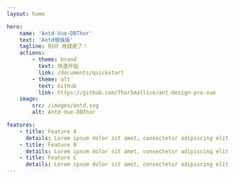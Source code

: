 ```yaml
---
layout: home

hero:
    name: 'Antd-Vue-DBThor'
    text: 'Antd增强版'
    tagline: 别问 用就是了！
    actions:
        - theme: brand
          text: 快速开始
          link: /documents/quickstart
        - theme: alt
          text: Github
          link: https://github.com/ThorSmallice/ant-design-pro-vue
    image:
        src: /images/antd.svg
        alt: Antd-Vue-DBThor

features:
    - title: Feature A
      details: Lorem ipsum dolor sit amet, consectetur adipiscing elit
    - title: Feature B
      details: Lorem ipsum dolor sit amet, consectetur adipiscing elit
    - title: Feature C
      details: Lorem ipsum dolor sit amet, consectetur adipiscing elit
---
```

